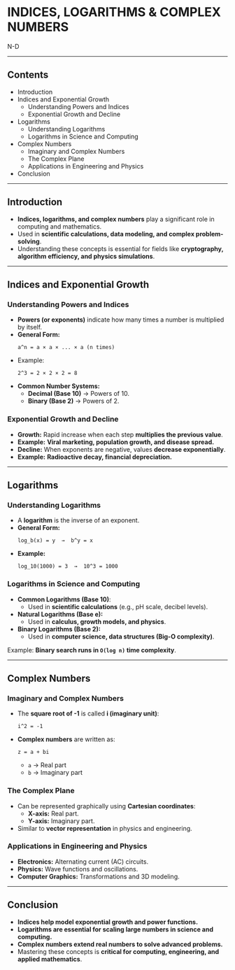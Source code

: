 # INDICES, LOGARITHMS & COMPLEX NUMBERS
N-D

---

## Contents
- Introduction
- Indices and Exponential Growth
  - Understanding Powers and Indices
  - Exponential Growth and Decline
- Logarithms
  - Understanding Logarithms
  - Logarithms in Science and Computing
- Complex Numbers
  - Imaginary and Complex Numbers
  - The Complex Plane
  - Applications in Engineering and Physics
- Conclusion

---

## Introduction
- **Indices, logarithms, and complex numbers** play a significant role in computing and mathematics.
- Used in **scientific calculations, data modeling, and complex problem-solving**.
- Understanding these concepts is essential for fields like **cryptography, algorithm efficiency, and physics simulations**.

---

## Indices and Exponential Growth
### **Understanding Powers and Indices**
- **Powers (or exponents)** indicate how many times a number is multiplied by itself.
- **General Form:**
  ```
  a^n = a × a × ... × a (n times)
  ```
- Example:
  ```
  2^3 = 2 × 2 × 2 = 8
  ```
- **Common Number Systems:**
  - **Decimal (Base 10)** → Powers of 10.
  - **Binary (Base 2)** → Powers of 2.

### **Exponential Growth and Decline**
- **Growth:** Rapid increase when each step **multiplies the previous value**.
- **Example:** **Viral marketing, population growth, and disease spread.**
- **Decline:** When exponents are negative, values **decrease exponentially**.
- **Example:** **Radioactive decay, financial depreciation.**

---

## Logarithms
### **Understanding Logarithms**
- A **logarithm** is the inverse of an exponent.
- **General Form:**
  ```
  log_b(x) = y  →  b^y = x
  ```
- **Example:**
  ```
  log_10(1000) = 3  →  10^3 = 1000
  ```

### **Logarithms in Science and Computing**
- **Common Logarithms (Base 10)**:
  - Used in **scientific calculations** (e.g., pH scale, decibel levels).
- **Natural Logarithms (Base e):**
  - Used in **calculus, growth models, and physics**.
- **Binary Logarithms (Base 2):**
  - Used in **computer science, data structures (Big-O complexity)**.

Example: **Binary search runs in `O(log n)` time complexity**.

---

## Complex Numbers
### **Imaginary and Complex Numbers**
- The **square root of -1** is called **i (imaginary unit)**:
  ```
  i^2 = -1
  ```
- **Complex numbers** are written as:
  ```
  z = a + bi
  ```
  - `a` → Real part
  - `b` → Imaginary part

### **The Complex Plane**
- Can be represented graphically using **Cartesian coordinates**:
  - **X-axis:** Real part.
  - **Y-axis:** Imaginary part.
- Similar to **vector representation** in physics and engineering.

### **Applications in Engineering and Physics**
- **Electronics:** Alternating current (AC) circuits.
- **Physics:** Wave functions and oscillations.
- **Computer Graphics:** Transformations and 3D modeling.

---

## Conclusion
- **Indices help model exponential growth and power functions.**
- **Logarithms are essential for scaling large numbers in science and computing.**
- **Complex numbers extend real numbers to solve advanced problems.**
- Mastering these concepts is **critical for computing, engineering, and applied mathematics**.